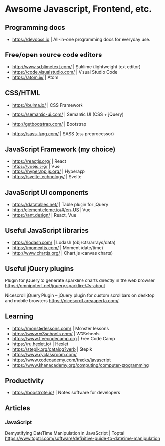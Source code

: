 # Awsome Javascript, Frontend, etc.

## Programming docs
- https://devdocs.io | All-in-one programming docs for everyday use.

## Free/open source code editors
- http://www.sublimetext.com/ | Sublime (lightweight text editor)
- https://code.visualstudio.com/ | Visual Studio Code
- https://atom.io/ | Atom

## CSS/HTML
- https://bulma.io/ | CSS Framework
- https://semantic-ui.com/ | Semantic UI (CSS + jQuery)
- http://getbootstrap.com/ | Bootstrap

- https://sass-lang.com/ | SASS (css preprocessor)

## JavaScript Framework (my choice)
- https://reactjs.org/ | React
- https://vuejs.org/ | Vue
- https://hyperapp.js.org/ | Hyperapp
- https://svelte.technology/ | Svelte

## JavaScript UI components
- https://datatables.net/ | Table plugin for jQuery
- http://element.eleme.io/#/en-US | Vue
- https://ant.design/ | React, Vue

## Useful JavaScript libraries
- https://lodash.com/ | Lodash (objects/arrays/data)
- https://momentjs.com/ | Moment (date/time)
- http://www.chartjs.org/ | Chart.js (canvas charts)

## Useful jQuery plugins

Plugin for jQuery to generate sparkline charts directly in the web browser https://omnipotent.net/jquery.sparkline/#s-about

Nicescroll jQuery Plugin – jQuery plugin for custom scrollbars on desktop and mobile browsers
https://nicescroll.areaaperta.com/

## Learning
- https://monsterlessons.com/ | Monster lessons
- https://www.w3schools.com/ | W3Schools
- https://www.freecodecamp.org | Free Code Camp
- https://ru.hexlet.io/ | Hexlet
- https://stepik.org/catalog?verb | Stepik
- https://www.dyclassroom.com/
- https://www.codecademy.com/tracks/javascript
- https://www.khanacademy.org/computing/computer-programming

## Productivity
- https://boostnote.io/ | Notes software for developers

## Articles
### JavaScript

Demystifying DateTime Manipulation in JavaScript | Toptal https://www.toptal.com/software/definitive-guide-to-datetime-manipulation

